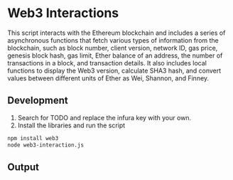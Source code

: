 # Web3 Interactions

This script interacts with the Ethereum blockchain and includes a series of asynchronous functions that fetch various types of information from the blockchain, such as block number, client version, network ID, gas price, genesis block hash, gas limit, Ether balance of an address, the number of transactions in a block, and transaction details. It also includes local functions to display the Web3 version, calculate SHA3 hash, and convert values between different units of Ether as Wei, Shannon, and Finney.

## Development

1. Search for TODO and replace the infura key with your own.
2. Install the libraries and run the script

```bash
npm install web3
node web3-interaction.js
```

## Output

```

```
